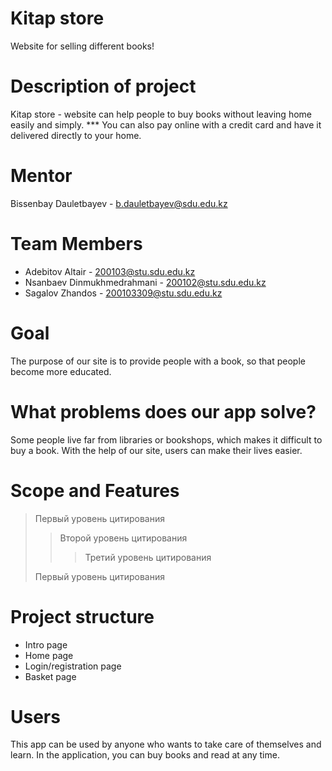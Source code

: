 # Kitap store
Website for selling different books!

# Description of project
Kitap store - website can help people to buy books without leaving home easily and simply. ***
You can also pay online with a credit card and have it delivered directly to your home.

# Mentor 
Bissenbay Dauletbayev - b.dauletbayev@sdu.edu.kz

# Team Members
+ Adebitov Altair - 200103@stu.sdu.edu.kz 
+ Nsanbaev Dinmukhmedrahmani - 200102@stu.sdu.edu.kz  
+ Sagalov Zhandos - 200103309@stu.sdu.edu.kz  

# Goal
The purpose of our site is to provide people with a book, so that people become more educated.

# What problems does our app solve?
Some people live far from libraries or bookshops, which makes it difficult to buy a book. With the help 
of our site, users can make their lives easier.

# Scope and Features
> Первый уровень цитирования
>> Второй уровень цитирования
>>> Третий уровень цитирования
>
>Первый уровень цитирования

# Project structure
- Intro page
- Home page
- Login/registration page
- Basket page

# Users
This app can be used by anyone who wants to take care of themselves and learn. 
In the application, you can buy books and read at any time.
